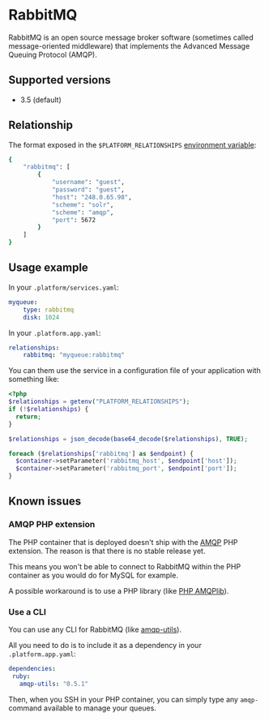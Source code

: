 # RabbitMQ

RabbitMQ is an open source message broker software (sometimes called message-oriented middleware) that implements the Advanced Message Queuing Protocol (AMQP).

## Supported versions

* 3.5 (default)

## Relationship

The format exposed in the ``$PLATFORM_RELATIONSHIPS`` [environment variable](reference/environment-variables.md):

```bash
{
    "rabbitmq": [
        {
            "username": "guest",
            "password": "guest",
            "host": "248.0.65.98",
            "scheme": "solr",
            "scheme": "amqp",
            "port": 5672
        }
    ]
}
```

## Usage example

In your ``.platform/services.yaml``:

```yaml
myqueue:
    type: rabbitmq
    disk: 1024
```

In your ``.platform.app.yaml``:

```yaml
relationships:
    rabbitmq: "myqueue:rabbitmq"
```

You can them use the service in a configuration file of your application with something like:

```php
<?php
$relationships = getenv("PLATFORM_RELATIONSHIPS");
if (!$relationships) {
  return;
}

$relationships = json_decode(base64_decode($relationships), TRUE);

foreach ($relationships['rabbitmq'] as $endpoint) {
  $container->setParameter('rabbitmq_host', $endpoint['host']);
  $container->setParameter('rabbitmq_port', $endpoint['port']);
}
```

## Known issues

### AMQP PHP extension

The PHP container that is deployed doesn't ship with the [AMQP](https://pecl.php.net/package/amqp) PHP extension. The reason is that there is no stable release yet. 

This means you won't be able to connect to RabbitMQ within the PHP container as you would do for MySQL for example.

A possible workaround is to use a PHP library (like [PHP AMQPlib](https://github.com/videlalvaro/php-amqplib)).

### Use a CLI

You can use any CLI for RabbitMQ (like [amqp-utils](https://github.com/dougbarth/amqp-utils/)).

All you need to do is to include it as a dependency in your ``.platform.app.yaml``:
 ```yaml
dependencies:
  ruby:
    amqp-utils: "0.5.1"
```

Then, when you SSH in your PHP container, you can simply type any ``amqp-`` command available to manage your queues.
